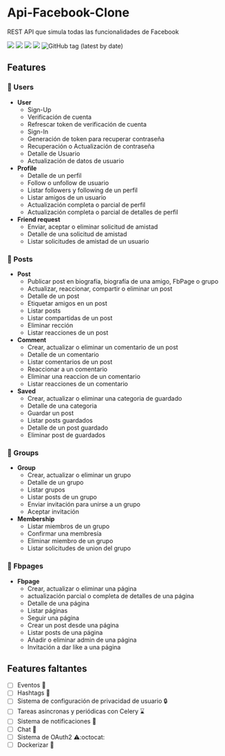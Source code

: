 # Api-Facebook-Clone
REST API que simula todas las funcionalidades de Facebook

![](https://img.shields.io/badge/python-v3.9-blue)
![](https://img.shields.io/badge/django-v3.2.5-blue)
![](https://img.shields.io/badge/djangorestframework-v3.12.4-blue)
![](https://img.shields.io/badge/psycopg2-v2.9.1-blue)
![GitHub tag (latest by date)](https://img.shields.io/github/v/tag/Julian-Bio0404/Api-Facebook-Clone)

## Features
### :bust_in_silhouette: Users 
  + **User** 
    + Sign-Up
    + Verificación de cuenta
    + Refrescar token de verificación de cuenta
    + Sign-In
    + Generación de token para recuperar contraseña
    + Recuperación o Actualización de contraseña
    + Detalle de Usuario
    + Actualización de datos de usuario
  + **Profile**
    + Detalle de un perfil
    + Follow o unfollow de usuario
    + Listar followers y following de un perfil
    + Listar amigos de un usuario
    + Actualización completa o parcial de perfil
    + Actualización completa o parcial de detalles de perfil
  + **Friend request**
    + Enviar, aceptar o eliminar solicitud de amistad
    + Detalle de una solicitud de amistad
    + Listar solicitudes de amistad de un usuario
    
### :newspaper: Posts
  + **Post**
    + Publicar post en biografía, biografía de una amigo, FbPage o grupo
    + Actualizar, reaccionar, compartir o eliminar un post
    + Detalle de un post
    + Etiquetar amigos en un post
    + Listar posts
    + Listar compartidas de un post
    + Eliminar rección
    + Listar reacciones de un post
 + **Comment**
    + Crear, actualizar o eliminar un comentario de un post
    + Detalle de un comentario
    + Listar comentarios de un post
    + Reaccionar a un comentario
    + Eliminar una reaccion de un comentario
    + Listar reacciones de un comentario
 + **Saved**
    + Crear, actualizar o eliminar una categoria de guardado
    + Detalle de una categoria
    + Guardar un post
    + Listar posts guardados
    + Detalle de un post guardado
    + Eliminar post de guardados

### :busts_in_silhouette: Groups
  + **Group**
    + Crear, actualizar o eliminar un grupo
    + Detalle de un grupo
    + Listar grupos
    + Listar posts de un grupo
    + Enviar invitación para unirse a un grupo
    + Aceptar invitación 
  + **Membership**
    + Listar miembros de un grupo
    + Confirmar una membresía
    + Eliminar miembro de un grupo
    + Listar solicitudes de union del grupo
    
### :green_book: Fbpages
  + **Fbpage**
    + Crear, actualizar o eliminar una página
    + actualización parcial o completa de detalles de una página
    + Detalle de una página
    + Listar páginas
    + Seguir una página
    + Crear un post desde una página
    + Listar posts de una página
    + Añadir o eliminar admin de una página
    + Invitación a dar like a una página
  
## Features faltantes
  - [ ] Eventos :date:
  - [ ] Hashtags :pushpin:
  - [ ] Sistema de configuración de privacidad de usuario :lock:
  - [ ] Tareas asíncronas y periódicas con Celery :hourglass:
  - [ ] Sistema de notificaciones :bell:
  - [ ] Chat :speech_balloon:
  - [ ] Sistema de OAuth2 :warning::octocat:
  - [ ] Dockerizar :whale: